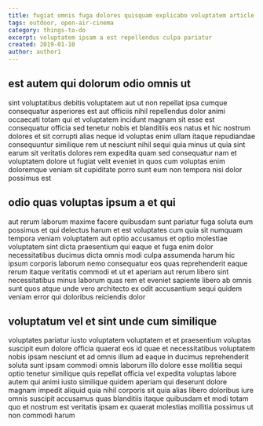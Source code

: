 ```yaml
---
title: fugiat omnis fuga dolores quisquam explicabo voluptatem article 1543
tags: outdoor, open-air-cinema
category: things-to-do
excerpt: voluptatem ipsam a est repellendus culpa pariatur
created: 2019-01-10
author: author1
---
```


## est autem qui dolorum odio omnis ut

sint voluptatibus debitis voluptatem aut ut non repellat ipsa cumque consequatur asperiores est aut officiis nihil repellendus dolor animi occaecati totam qui et voluptatem incidunt magnam sit esse est consequatur officia sed tenetur nobis et blanditiis eos natus et hic nostrum dolores et sit corrupti alias neque id voluptas enim ullam itaque repudiandae consequuntur similique rem ut nesciunt nihil sequi quia minus ut quia sint earum sit veritatis dolores rem expedita quam sed consequatur nam et voluptatem dolore ut fugiat velit eveniet in quos cum voluptas enim doloremque veniam sit cupiditate porro sunt eum non tempora nisi dolor possimus est

## odio quas voluptas ipsum a et qui

aut rerum laborum maxime facere quibusdam sunt pariatur fuga soluta eum possimus et qui delectus harum et est voluptates cum quia sit numquam tempora veniam voluptatem aut optio accusamus et optio molestiae voluptatem sint dicta praesentium qui eaque et fuga enim dolor necessitatibus ducimus dicta omnis modi culpa assumenda harum hic ipsum corporis laborum nemo consequatur eos quas reprehenderit eaque rerum itaque veritatis commodi et ut et aperiam aut rerum libero sint necessitatibus minus laborum quas rem et eveniet sapiente libero ab omnis sunt quos atque unde vero architecto ex odit accusantium sequi quidem veniam error qui doloribus reiciendis dolor

## voluptatum vel et sint unde cum similique

voluptates pariatur iusto voluptatem voluptatem et et praesentium voluptas suscipit eum dolore officia quaerat eos id quae et necessitatibus voluptatem nobis ipsam nesciunt et ad omnis illum ad eaque in ducimus reprehenderit soluta sunt ipsam commodi omnis laborum illo dolore esse mollitia sequi optio tenetur similique quis repellat officia vel expedita voluptas labore autem qui animi iusto similique quidem aperiam qui deserunt dolore magnam impedit aliquid quia nihil corporis sit quia alias libero doloribus iure omnis suscipit accusamus quas blanditiis itaque quibusdam et modi totam quo et nostrum est veritatis ipsam ex quaerat molestias mollitia possimus ut non commodi harum
